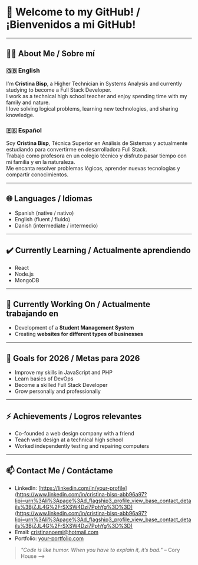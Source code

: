 # 👋 Welcome to my GitHub! / ¡Bienvenidos a mi GitHub!

---

## 👩‍💻 About Me / Sobre mí

### 🇬🇧 English

I'm **Cristina Bisp**, a Higher Technician in Systems Analysis and currently studying to become a Full Stack Developer.  
I work as a technical high school teacher and enjoy spending time with my family and nature.  
I love solving logical problems, learning new technologies, and sharing knowledge.  

### 🇪🇸 Español

Soy **Cristina Bisp**, Técnica Superior en Análisis de Sistemas y actualmente estudiando para convertirme en desarrolladora Full Stack.  
Trabajo como profesora en un colegio técnico y disfruto pasar tiempo con mi familia y en la naturaleza.  
Me encanta resolver problemas lógicos, aprender nuevas tecnologías y compartir conocimientos.

---

## 🌐 Languages / Idiomas

- Spanish (native / nativo)  
- English (fluent / fluido)  
- Danish (intermediate / intermedio)  

---

## ✔️ Currently Learning / Actualmente aprendiendo

- React  
- Node.js  
- MongoDB  

---

## 🔭 Currently Working On / Actualmente trabajando en

- Development of a **Student Management System**  
- Creating **websites for different types of businesses**

---

## 🎯 Goals for 2026 / Metas para 2026

- Improve my skills in JavaScript and PHP  
- Learn basics of DevOps  
- Become a skilled Full Stack Developer  
- Grow personally and professionally

---

## ⚡ Achievements / Logros relevantes

- Co-founded a web design company with a friend  
- Teach web design at a technical high school  
- Worked independently testing and repairing computers

---

## 📫 Contact Me / Contáctame

- LinkedIn: [https://linkedin.com/in/your-profile](https://www.linkedin.com/in/cristina-bisp-abb96a97?lipi=urn%3Ali%3Apage%3Ad_flagship3_profile_view_base_contact_details%3BjZJL4G%2FrSXSW4Dzi7PphYg%3D%3D](https://www.linkedin.com/in/cristina-bisp-abb96a97?lipi=urn%3Ali%3Apage%3Ad_flagship3_profile_view_base_contact_details%3BjZJL4G%2FrSXSW4Dzi7PphYg%3D%3D)
- Email: cristinanoemi@hotmail.com  
- Portfolio: [your-portfolio.com](https://your-portfolio.com)

> _"Code is like humor. When you have to explain it, it’s bad."_ – Cory House
> -->
